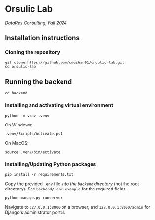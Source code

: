 # Orsulic Lab

*DataRes Consulting, Fall 2024*

## Installation instructions

### Cloning the repository
```
git clone https://github.com/cweihan01/orsulic-lab.git
cd orsulic-lab
```

## Running the backend
```
cd backend
```

### Installing and activating virtual environment
```
python -m venv .venv
```

On Windows:
```
.venv/Scripts/Activate.ps1
```

On MacOS:
```
source .venv/bin/activate
```

### Installing/Updating Python packages
```
pip install -r requirements.txt
```

Copy the provided `.env` file *into the `backend` directory* (not the root directory). See `backend/.env.example` for the required fields.

```
python manage.py runserver
```

Navigate to `127.0.0.1:8000` on a browser, and `127.0.0.1:8000/admin` for Django's administrator portal.
